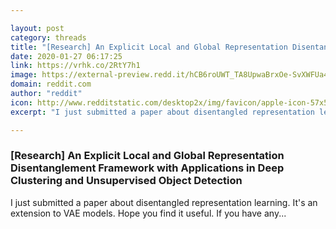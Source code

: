 ```yaml
---

layout: post
category: threads
title: "[Research] An Explicit Local and Global Representation Disentanglement Framework with Applications in Deep Clustering and Unsupervised Object Detection"
date: 2020-01-27 06:17:25
link: https://vrhk.co/2RtY7h1
image: https://external-preview.redd.it/hCB6roUWT_TA8UpwaBrxOe-SvXWFUa4X9nA_hR0vCLY.jpg?width=400&height=209.42408377&auto=webp&s=664715d44db52c690e31e232ebdb9a371cc07e7f
domain: reddit.com
author: "reddit"
icon: http://www.redditstatic.com/desktop2x/img/favicon/apple-icon-57x57.png
excerpt: "I just submitted a paper about disentangled representation learning. It's an extension to VAE models. Hope you find it useful. If you have any..."

---
```


### [Research] An Explicit Local and Global Representation Disentanglement Framework with Applications in Deep Clustering and Unsupervised Object Detection

I just submitted a paper about disentangled representation learning. It's an extension to VAE models. Hope you find it useful. If you have any...